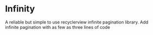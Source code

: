 # Infinity
A reliable but simple to use recyclerview infinite pagination library. Add infinite pagination with as few as three lines of code
